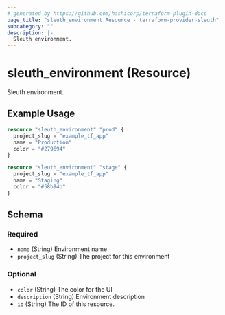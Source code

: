 ```yaml
---
# generated by https://github.com/hashicorp/terraform-plugin-docs
page_title: "sleuth_environment Resource - terraform-provider-sleuth"
subcategory: ""
description: |-
  Sleuth environment.
---
```


# sleuth_environment (Resource)

Sleuth environment.

## Example Usage

```terraform
resource "sleuth_environment" "prod" {
  project_slug = "example_tf_app"
  name = "Production"
  color = "#279694"
}

resource "sleuth_environment" "stage" {
  project_slug = "example_tf_app"
  name = "Staging"
  color = "#58b94b"
}
```

<!-- schema generated by tfplugindocs -->
## Schema

### Required

- `name` (String) Environment name
- `project_slug` (String) The project for this environment

### Optional

- `color` (String) The color for the UI
- `description` (String) Environment description
- `id` (String) The ID of this resource.


